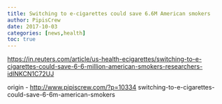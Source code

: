 ```yaml
---
title: Switching to e-cigarettes could save 6.6M American smokers
author: PipisCrew
date: 2017-10-03
categories: [news,health]
toc: true
---
```


https://in.reuters.com/article/us-health-ecigarettes/switching-to-e-cigarettes-could-save-6-6-million-american-smokers-researchers-idINKCN1C72UJ

origin - http://www.pipiscrew.com/?p=10334 switching-to-e-cigarettes-could-save-6-6m-american-smokers